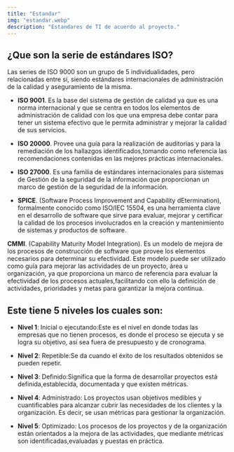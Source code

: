 ```yaml
---
title: "Estandar"
img: "estandar.webp"
description: "Estandares de TI de acuerdo al proyecto."
---
```

## ¿Que son la serie de estándares ISO?

Las series de ISO 9000 son un grupo de 5 individualidades, pero relacionadas entre sí,
siendo estándares internacionales de administración de la calidad y aseguramiento de la
misma.

* **ISO 9001**. Es la base del sistema de gestión de calidad ya que es una norma internacional y que se
centra en todos los elementos de administración de calidad con los que una empresa debe
contar para tener un sistema efectivo que le permita administrar y mejorar la calidad de sus
servicios.

* **ISO 20000**. Provee una guía para la realización de auditorias y para la remediación de los
hallazgos identificados,tomando como referencia las recomendaciones contenidas en las
mejores prácticas internacionales.

* **ISO 27000**. Es una familia de estándares internacionales para sistemas de Gestión de la seguridad de la
información que proporcionan un marco de gestión de la seguridad de la información.

* **SPICE**. (Software Process Improvement and Capability dEtermination), 
formalmente conocido como ISO/IEC 15504, es una herramienta clave en el desarrollo de software que sirve para evaluar, 
mejorar y certificar la calidad de los procesos involucrados en la creación y mantenimiento de sistemas y productos de software.

**CMMI**. (Capability Maturity Model Integration). Es un modelo de mejora de los procesos de construcción de software que provee los
elementos necesarios para determinar su efectividad. Este modelo puede ser utilizado como
guía para mejorar las actividades de un proyecto, área u organización, ya que proporciona
un marco de referencia para evaluar la efectividad de los procesos actuales,facilitando con
ello la definición de actividades, prioridades y metas para garantizar la mejora continua.

## Este tiene 5 niveles los cuales son:

* **Nivel 1**: Inicial o ejecutando:Este es el nivel en donde todas las empresas que no tienen
procesos, es donde el proceso se ejecuta y se logra su objetivo, así sea fuera de
presupuesto y de cronograma.

* **Nivel 2**: Repetible:Se da cuando el éxito de los resultados obtenidos se pueden repetir.

* **Nivel 3**: Definido:Significa que la forma de desarrollar proyectos está definida,establecida,
documentada y que existen métricas.

* **Nivel 4**: Administrado: Los proyectos usan objetivos medibles y cuantificables para
alcanzar cubrir las necesidades de los clientes y la organización. Es decir, se usan métricas
para gestionar la organización.

* **Nivel 5**: Optimizado: Los procesos de los proyectos y de la organización están orientados a
la mejora de las actividades, que mediante métricas son identificadas,evaluadas y puestas
en práctica.
